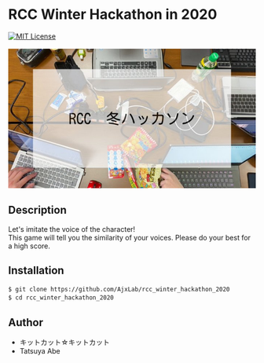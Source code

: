 # RCC Winter Hackathon in 2020

[![MIT License](http://img.shields.io/badge/license-MIT-blue.svg?style=flat)](LICENSE)
<br><br>
![](img/RCC_Hackathon.jpeg)

## Description
Let's imitate the voice of the character!<br>
This game will tell you the similarity of your voices. Please do your best for a high score.


## Installation
```sh
$ git clone https://github.com/AjxLab/rcc_winter_hackathon_2020
$ cd rcc_winter_hackathon_2020
```


## Author
- キットカット☆キットカット
- Tatsuya Abe
